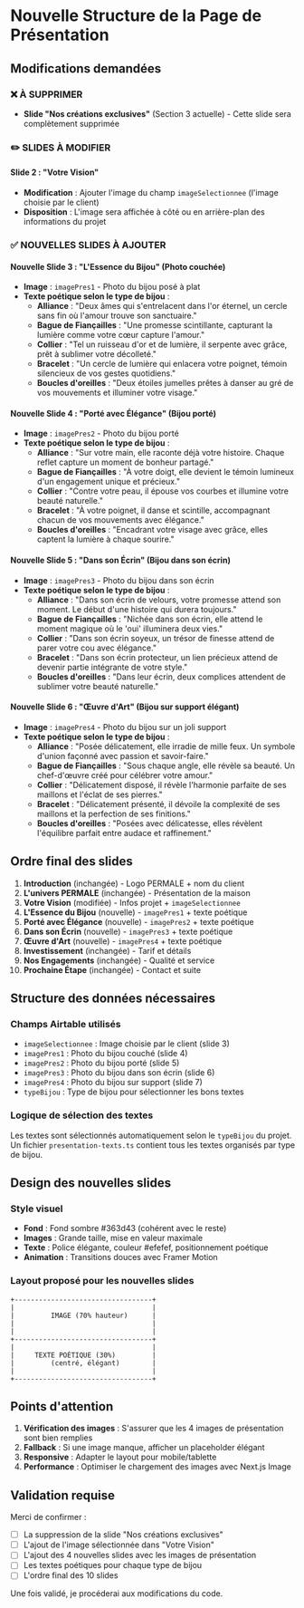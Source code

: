 # Nouvelle Structure de la Page de Présentation

## Modifications demandées

### ❌ À SUPPRIMER
- **Slide "Nos créations exclusives"** (Section 3 actuelle) - Cette slide sera complètement supprimée

### ✏️ SLIDES À MODIFIER

#### Slide 2 : "Votre Vision" 
- **Modification** : Ajouter l'image du champ `imageSelectionnee` (l'image choisie par le client)
- **Disposition** : L'image sera affichée à côté ou en arrière-plan des informations du projet

### ✅ NOUVELLES SLIDES À AJOUTER

#### Nouvelle Slide 3 : "L'Essence du Bijou" (Photo couchée)
- **Image** : `imagePres1` - Photo du bijou posé à plat
- **Texte poétique selon le type de bijou** :
  - **Alliance** : "Deux âmes qui s'entrelacent dans l'or éternel, un cercle sans fin où l'amour trouve son sanctuaire."
  - **Bague de Fiançailles** : "Une promesse scintillante, capturant la lumière comme votre cœur capture l'amour."
  - **Collier** : "Tel un ruisseau d'or et de lumière, il serpente avec grâce, prêt à sublimer votre décolleté."
  - **Bracelet** : "Un cercle de lumière qui enlacera votre poignet, témoin silencieux de vos gestes quotidiens."
  - **Boucles d'oreilles** : "Deux étoiles jumelles prêtes à danser au gré de vos mouvements et illuminer votre visage."

#### Nouvelle Slide 4 : "Porté avec Élégance" (Bijou porté)
- **Image** : `imagePres2` - Photo du bijou porté
- **Texte poétique selon le type de bijou** :
  - **Alliance** : "Sur votre main, elle raconte déjà votre histoire. Chaque reflet capture un moment de bonheur partagé."
  - **Bague de Fiançailles** : "À votre doigt, elle devient le témoin lumineux d'un engagement unique et précieux."
  - **Collier** : "Contre votre peau, il épouse vos courbes et illumine votre beauté naturelle."
  - **Bracelet** : "À votre poignet, il danse et scintille, accompagnant chacun de vos mouvements avec élégance."
  - **Boucles d'oreilles** : "Encadrant votre visage avec grâce, elles captent la lumière à chaque sourire."

#### Nouvelle Slide 5 : "Dans son Écrin" (Bijou dans son écrin)
- **Image** : `imagePres3` - Photo du bijou dans son écrin
- **Texte poétique selon le type de bijou** :
  - **Alliance** : "Dans son écrin de velours, votre promesse attend son moment. Le début d'une histoire qui durera toujours."
  - **Bague de Fiançailles** : "Nichée dans son écrin, elle attend le moment magique où le 'oui' illuminera deux vies."
  - **Collier** : "Dans son écrin soyeux, un trésor de finesse attend de parer votre cou avec élégance."
  - **Bracelet** : "Dans son écrin protecteur, un lien précieux attend de devenir partie intégrante de votre style."
  - **Boucles d'oreilles** : "Dans leur écrin, deux complices attendent de sublimer votre beauté naturelle."

#### Nouvelle Slide 6 : "Œuvre d'Art" (Bijou sur support élégant)
- **Image** : `imagePres4` - Photo du bijou sur un joli support
- **Texte poétique selon le type de bijou** :
  - **Alliance** : "Posée délicatement, elle irradie de mille feux. Un symbole d'union façonné avec passion et savoir-faire."
  - **Bague de Fiançailles** : "Sous chaque angle, elle révèle sa beauté. Un chef-d'œuvre créé pour célébrer votre amour."
  - **Collier** : "Délicatement disposé, il révèle l'harmonie parfaite de ses maillons et l'éclat de ses pierres."
  - **Bracelet** : "Délicatement présenté, il dévoile la complexité de ses maillons et la perfection de ses finitions."
  - **Boucles d'oreilles** : "Posées avec délicatesse, elles révèlent l'équilibre parfait entre audace et raffinement."

## Ordre final des slides

1. **Introduction** (inchangée) - Logo PERMALE + nom du client
2. **L'univers PERMALE** (inchangée) - Présentation de la maison
3. **Votre Vision** (modifiée) - Infos projet + `imageSelectionnee`
4. **L'Essence du Bijou** (nouvelle) - `imagePres1` + texte poétique
5. **Porté avec Élégance** (nouvelle) - `imagePres2` + texte poétique
6. **Dans son Écrin** (nouvelle) - `imagePres3` + texte poétique
7. **Œuvre d'Art** (nouvelle) - `imagePres4` + texte poétique
8. **Investissement** (inchangée) - Tarif et détails
9. **Nos Engagements** (inchangée) - Qualité et service
10. **Prochaine Étape** (inchangée) - Contact et suite

## Structure des données nécessaires

### Champs Airtable utilisés
- `imageSelectionnee` : Image choisie par le client (slide 3)
- `imagePres1` : Photo du bijou couché (slide 4)
- `imagePres2` : Photo du bijou porté (slide 5)
- `imagePres3` : Photo du bijou dans son écrin (slide 6)
- `imagePres4` : Photo du bijou sur support (slide 7)
- `typeBijou` : Type de bijou pour sélectionner les bons textes

### Logique de sélection des textes
Les textes sont sélectionnés automatiquement selon le `typeBijou` du projet. Un fichier `presentation-texts.ts` contient tous les textes organisés par type de bijou.

## Design des nouvelles slides

### Style visuel
- **Fond** : Fond sombre #363d43 (cohérent avec le reste)
- **Images** : Grande taille, mise en valeur maximale
- **Texte** : Police élégante, couleur #efefef, positionnement poétique
- **Animation** : Transitions douces avec Framer Motion

### Layout proposé pour les nouvelles slides
```
+----------------------------------+
|                                  |
|         IMAGE (70% hauteur)      |
|                                  |
|                                  |
+----------------------------------+
|                                  |
|     TEXTE POÉTIQUE (30%)         |
|         (centré, élégant)        |
|                                  |
+----------------------------------+
```

## Points d'attention

1. **Vérification des images** : S'assurer que les 4 images de présentation sont bien remplies
2. **Fallback** : Si une image manque, afficher un placeholder élégant
3. **Responsive** : Adapter le layout pour mobile/tablette
4. **Performance** : Optimiser le chargement des images avec Next.js Image

## Validation requise

Merci de confirmer :
- [ ] La suppression de la slide "Nos créations exclusives"
- [ ] L'ajout de l'image sélectionnée dans "Votre Vision"
- [ ] L'ajout des 4 nouvelles slides avec les images de présentation
- [ ] Les textes poétiques pour chaque type de bijou
- [ ] L'ordre final des 10 slides

Une fois validé, je procéderai aux modifications du code.